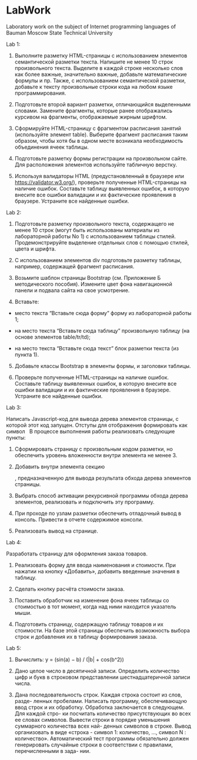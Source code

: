 # LabWork
Laboratory work on the subject of Internet programming languages of Bauman Moscow State Technical University

Lab 1:
1. Выполните разметку HTML-страницы с использованием элементов семантической разметки текста. Напишите не менее 10 строк произвольного текста. Выделите в каждой строке несколько слов как более важные, значительно важные, добавьте математические формулы и пр. Также, с использованием семантической разметки, добавьте к тексту произвольные строки кода на любом языке программирования.

2. Подготовьте второй вариант разметки, отличающийся выделенными словами. Замените фрагменты, которые ранее отображались курсивом на фрагменты, отображаемые жирным шрифтом.

3. Сформируйте HTML-страницу с фрагментом расписания занятий (используйте элемент table). Выберите фрагмент расписания таким образом, чтобы хотя бы в одном месте возникала необходимость объединения ячеек таблицы.

4. Подготовьте разметку формы регистрации на произвольном сайте. Для расположения элементов используйте табличную верстку.

5. Используя валидаторы HTML (предустановленный в браузере или https://validator.w3.org/), проверьте полученные HTML-страницы на наличие ошибок. Составьте таблицу выявленных ошибок, в которую внесите все ошибки валидации и их фактические проявления в браузере. Устраните все найденные ошибки.


Lab 2:
1. Подготовьте разметку произвольного текста, содержащего не менее 10 строк (могут быть использованы материалы из лабораторной работы No 1) с использованием таблицы стилей. Продемонстрируйте выделение отдельных слов с помощью стилей, цвета и шрифта.

2. С использованием элементов div подготовьте разметку таблицы, например, содержащей фрагмент расписания.

3. Возьмите шаблон страницы Bootstrap (см. Приложение Б методического пособия). Измените цвет фона навигационной панели и подвала сайта на свое усмотрение.

4. Вставьте:

  - место текста “Вставьте сюда форму” форму из лабораторной работы 1;

  - на место текста “Вставьте сюда таблицу” произвольную таблицу (на основе элементов table/tr/td);

  - на место текста “Вставьте сюда текст” блок разметки текста (из пункта 1).

5. Добавьте классы Bootstrap в элементы формы, и заголовки таблицы.

6. Проверьте полученные HTML-страницы на наличие ошибок. Составьте таблицу выявленных ошибок, в которую внесите все ошибки валидации и их фактические проявления в браузере. Устраните все найденные ошибки.

Lab 3:

Написать Javascript-код для вывода дерева элементов страницы, с которой этот код запущен. Отступы для отображения формировать как символ &nbsp;
В процессе выполнения работы реализовать следующие пункты:
  
  1. Сформировать страницу с произвольным кодом разметки, но обеспечить уровень вложенности внутри элемента <body> не менее 3.

  2. Добавить внутри элемента <body> секцию <div>, предназначенную для вывода результата обхода дерева элементов страницы. 
  
  3. Выбрать способ активации рекурсивной программы обхода дерева элементов, реализовать и подключить эту программу.

  4. При проходе по узлам разметки обеспечить отладочный вывод в консоль. Привести в отчете содержимое консоли. 

  5. Реализовать вывод на странице.
  
Lab 4:
  
Разработать страницу для оформления заказа товаров.
  
  1. Реализовать форму для ввода наименования и стоимости. При нажатии на кнопку «Добавить», добавить введенные значения в таблицу.

  2. Сделать кнопку расчёта стоимости заказа.

  3. Поставить обработчик на изменение фона ячеек таблицы со стоимостью в тот момент, когда над ними находится указатель мыши.

  4. Подготовить страницу, содержащую таблицу товаров и их стоимости. На базе этой страницы обеспечить возможность выбора строк и добавления их в таблицу формирования заказа.

Lab 5:
  
  1. Вычислить: y = (sin(a) − b) / (|b| + cos(b^2))
  
  2. Дано целое число в десятичной записи. Определить количество цифр
и букв в строковом представлении шестнадцатеричной записи числа.
  
  3. Дана последовательность строк. Каждая строка состоит из слов, разде-
ленных пробелами. Написать программу, обеспечивающую ввод строк и
их обработку. Обработка заключается в следующем. Для каждой стро-
ки посчитать количество присутствующих во всех ее словах символов.
Вывести строки в порядке уменьшения суммарного количества всех най-
денных символов в строке. Вывод организовать в виде «строка - символ
1: количество, ..., символ N : количество».
Автоматический тест программы обязательно должен генерировать
случайные строки в соответствии с правилами, перечисленными в зада-
нии.

